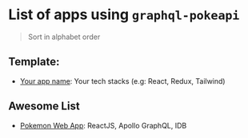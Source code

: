 # List of apps using `graphql-pokeapi`

> Sort in alphabet order

## Template:

- [Your app name](/your-demo-link): Your tech stacks (e.g: React, Redux, Tailwind)

## Awesome List

- [Pokemon Web App](https://pokemon-web-app.web.app/): ReactJS, Apollo GraphQL, IDB
